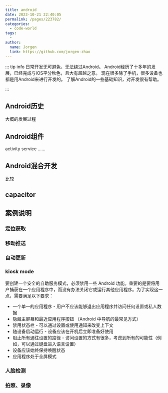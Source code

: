 ```yaml
---
title: android
date: 2023-10-21 22:40:05
permalink: /pages/223782/
categories:
  - code-world
tags:
  - 
author: 
  name: Jorgen
  link: https://github.com/jorgen-zhao
---
```

::: tip info
日常开发无可避免，无法绕过Android。
Android经历了十多年的发展，已经完成与iOS平分秋色，且大有超越之意。
现在很多除了手机，很多设备也都是用Android来进行开发的。
了解Android的一些基础知识，对开发很有帮助。

:::

## Android历史
大概的发展过程

## Android组件
activity
service
......

## Android混合开发
比较

## capacitor

## 案例说明

### 定位获取

### 移动推送

### 自动更新

### kiosk mode
  要创建一个安全的自助服务模式，必须禁用一些 Android 功能。重要的是要将用户捕获在一个应用程序中，而没有办法关闭它或运行其他应用程序。为了实现这一点，需要满足以下要求：

- 一个单一的应用程序 - 用户不应该能够退出应用程序并访问任何设置或私人数据
- 隐藏主屏幕和最近应用程序按钮 （Android 中导航的最常见方式）
- 禁用状态栏 - 可以通过设置或使用通知来改变上下文
- 随设备启动运行 - 设备应该在开机后立即准备好使用
- 阻止所有通往设置的路径 - 访问设置的方式有很多，考虑到所有的可能性（例如，可以通过键盘进入语言设置）
- 设备应该始终保持唤醒状态
- 应用程序处于全屏模式

### 人脸检测

### 拍照、录像

